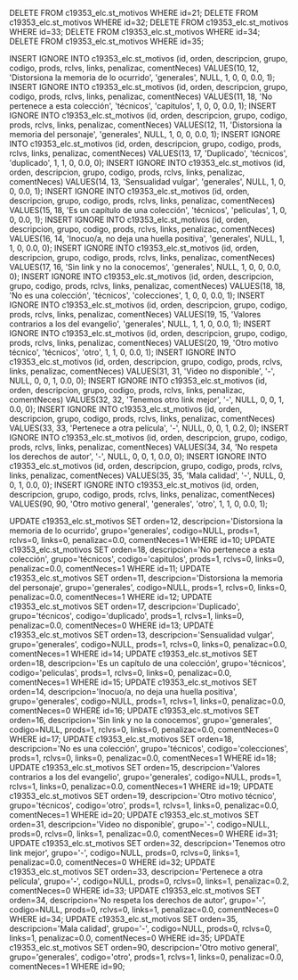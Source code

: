 DELETE FROM c19353_elc.st_motivos WHERE id=21;
DELETE FROM c19353_elc.st_motivos WHERE id=32;
DELETE FROM c19353_elc.st_motivos WHERE id=33;
DELETE FROM c19353_elc.st_motivos WHERE id=34;
DELETE FROM c19353_elc.st_motivos WHERE id=35;

INSERT IGNORE INTO c19353_elc.st_motivos (id, orden, descripcion, grupo, codigo, prods, rclvs, links, penalizac, comentNeces) VALUES(10, 12, 'Distorsiona la memoria de lo ocurrido', 'generales', NULL, 1, 0, 0, 0.0, 1);
INSERT IGNORE INTO c19353_elc.st_motivos (id, orden, descripcion, grupo, codigo, prods, rclvs, links, penalizac, comentNeces) VALUES(11, 18, 'No pertenece a esta colección', 'técnicos', 'capitulos', 1, 0, 0, 0.0, 1);
INSERT IGNORE INTO c19353_elc.st_motivos (id, orden, descripcion, grupo, codigo, prods, rclvs, links, penalizac, comentNeces) VALUES(12, 11, 'Distorsiona la memoria del personaje', 'generales', NULL, 1, 0, 0, 0.0, 1);
INSERT IGNORE INTO c19353_elc.st_motivos (id, orden, descripcion, grupo, codigo, prods, rclvs, links, penalizac, comentNeces) VALUES(13, 17, 'Duplicado', 'técnicos', 'duplicado', 1, 1, 0, 0.0, 0);
INSERT IGNORE INTO c19353_elc.st_motivos (id, orden, descripcion, grupo, codigo, prods, rclvs, links, penalizac, comentNeces) VALUES(14, 13, 'Sensualidad vulgar', 'generales', NULL, 1, 0, 0, 0.0, 1);
INSERT IGNORE INTO c19353_elc.st_motivos (id, orden, descripcion, grupo, codigo, prods, rclvs, links, penalizac, comentNeces) VALUES(15, 18, 'Es un capítulo de una colección', 'técnicos', 'peliculas', 1, 0, 0, 0.0, 1);
INSERT IGNORE INTO c19353_elc.st_motivos (id, orden, descripcion, grupo, codigo, prods, rclvs, links, penalizac, comentNeces) VALUES(16, 14, 'Inocuo/a, no deja una huella positiva', 'generales', NULL, 1, 1, 0, 0.0, 0);
INSERT IGNORE INTO c19353_elc.st_motivos (id, orden, descripcion, grupo, codigo, prods, rclvs, links, penalizac, comentNeces) VALUES(17, 16, 'Sin link y no la conocemos', 'generales', NULL, 1, 0, 0, 0.0, 0);
INSERT IGNORE INTO c19353_elc.st_motivos (id, orden, descripcion, grupo, codigo, prods, rclvs, links, penalizac, comentNeces) VALUES(18, 18, 'No es una colección', 'técnicos', 'colecciones', 1, 0, 0, 0.0, 1);
INSERT IGNORE INTO c19353_elc.st_motivos (id, orden, descripcion, grupo, codigo, prods, rclvs, links, penalizac, comentNeces) VALUES(19, 15, 'Valores contrarios a los del evangelio', 'generales', NULL, 1, 1, 0, 0.0, 1);
INSERT IGNORE INTO c19353_elc.st_motivos (id, orden, descripcion, grupo, codigo, prods, rclvs, links, penalizac, comentNeces) VALUES(20, 19, 'Otro motivo técnico', 'técnicos', 'otro', 1, 1, 0, 0.0, 1);
INSERT IGNORE INTO c19353_elc.st_motivos (id, orden, descripcion, grupo, codigo, prods, rclvs, links, penalizac, comentNeces) VALUES(31, 31, 'Video no disponible', '-', NULL, 0, 0, 1, 0.0, 0);
INSERT IGNORE INTO c19353_elc.st_motivos (id, orden, descripcion, grupo, codigo, prods, rclvs, links, penalizac, comentNeces) VALUES(32, 32, 'Tenemos otro link mejor', '-', NULL, 0, 0, 1, 0.0, 0);
INSERT IGNORE INTO c19353_elc.st_motivos (id, orden, descripcion, grupo, codigo, prods, rclvs, links, penalizac, comentNeces) VALUES(33, 33, 'Pertenece a otra película', '-', NULL, 0, 0, 1, 0.2, 0);
INSERT IGNORE INTO c19353_elc.st_motivos (id, orden, descripcion, grupo, codigo, prods, rclvs, links, penalizac, comentNeces) VALUES(34, 34, 'No respeta los derechos de autor', '-', NULL, 0, 0, 1, 0.0, 0);
INSERT IGNORE INTO c19353_elc.st_motivos (id, orden, descripcion, grupo, codigo, prods, rclvs, links, penalizac, comentNeces) VALUES(35, 35, 'Mala calidad', '-', NULL, 0, 0, 1, 0.0, 0);
INSERT IGNORE INTO c19353_elc.st_motivos (id, orden, descripcion, grupo, codigo, prods, rclvs, links, penalizac, comentNeces) VALUES(90, 90, 'Otro motivo general', 'generales', 'otro', 1, 1, 0, 0.0, 1);

UPDATE c19353_elc.st_motivos SET orden=12, descripcion='Distorsiona la memoria de lo ocurrido', grupo='generales', codigo=NULL, prods=1, rclvs=0, links=0, penalizac=0.0, comentNeces=1 WHERE id=10;
UPDATE c19353_elc.st_motivos SET orden=18, descripcion='No pertenece a esta colección', grupo='técnicos', codigo='capitulos', prods=1, rclvs=0, links=0, penalizac=0.0, comentNeces=1 WHERE id=11;
UPDATE c19353_elc.st_motivos SET orden=11, descripcion='Distorsiona la memoria del personaje', grupo='generales', codigo=NULL, prods=1, rclvs=0, links=0, penalizac=0.0, comentNeces=1 WHERE id=12;
UPDATE c19353_elc.st_motivos SET orden=17, descripcion='Duplicado', grupo='técnicos', codigo='duplicado', prods=1, rclvs=1, links=0, penalizac=0.0, comentNeces=0 WHERE id=13;
UPDATE c19353_elc.st_motivos SET orden=13, descripcion='Sensualidad vulgar', grupo='generales', codigo=NULL, prods=1, rclvs=0, links=0, penalizac=0.0, comentNeces=1 WHERE id=14;
UPDATE c19353_elc.st_motivos SET orden=18, descripcion='Es un capítulo de una colección', grupo='técnicos', codigo='peliculas', prods=1, rclvs=0, links=0, penalizac=0.0, comentNeces=1 WHERE id=15;
UPDATE c19353_elc.st_motivos SET orden=14, descripcion='Inocuo/a, no deja una huella positiva', grupo='generales', codigo=NULL, prods=1, rclvs=1, links=0, penalizac=0.0, comentNeces=0 WHERE id=16;
UPDATE c19353_elc.st_motivos SET orden=16, descripcion='Sin link y no la conocemos', grupo='generales', codigo=NULL, prods=1, rclvs=0, links=0, penalizac=0.0, comentNeces=0 WHERE id=17;
UPDATE c19353_elc.st_motivos SET orden=18, descripcion='No es una colección', grupo='técnicos', codigo='colecciones', prods=1, rclvs=0, links=0, penalizac=0.0, comentNeces=1 WHERE id=18;
UPDATE c19353_elc.st_motivos SET orden=15, descripcion='Valores contrarios a los del evangelio', grupo='generales', codigo=NULL, prods=1, rclvs=1, links=0, penalizac=0.0, comentNeces=1 WHERE id=19;
UPDATE c19353_elc.st_motivos SET orden=19, descripcion='Otro motivo técnico', grupo='técnicos', codigo='otro', prods=1, rclvs=1, links=0, penalizac=0.0, comentNeces=1 WHERE id=20;
UPDATE c19353_elc.st_motivos SET orden=31, descripcion='Video no disponible', grupo='-', codigo=NULL, prods=0, rclvs=0, links=1, penalizac=0.0, comentNeces=0 WHERE id=31;
UPDATE c19353_elc.st_motivos SET orden=32, descripcion='Tenemos otro link mejor', grupo='-', codigo=NULL, prods=0, rclvs=0, links=1, penalizac=0.0, comentNeces=0 WHERE id=32;
UPDATE c19353_elc.st_motivos SET orden=33, descripcion='Pertenece a otra película', grupo='-', codigo=NULL, prods=0, rclvs=0, links=1, penalizac=0.2, comentNeces=0 WHERE id=33;
UPDATE c19353_elc.st_motivos SET orden=34, descripcion='No respeta los derechos de autor', grupo='-', codigo=NULL, prods=0, rclvs=0, links=1, penalizac=0.0, comentNeces=0 WHERE id=34;
UPDATE c19353_elc.st_motivos SET orden=35, descripcion='Mala calidad', grupo='-', codigo=NULL, prods=0, rclvs=0, links=1, penalizac=0.0, comentNeces=0 WHERE id=35;
UPDATE c19353_elc.st_motivos SET orden=90, descripcion='Otro motivo general', grupo='generales', codigo='otro', prods=1, rclvs=1, links=0, penalizac=0.0, comentNeces=1 WHERE id=90;